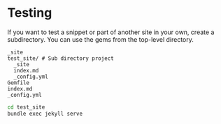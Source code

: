 # Testing

If you want to test a snippet or part of another site in your own, create a subdirectory. You can use the gems from the top-level directory.

```
_site
test_site/ # Sub directory project
  _site
  index.md
  _config.yml
Gemfile
index.md
_config.yml
```

```sh
cd test_site
bundle exec jekyll serve
```
